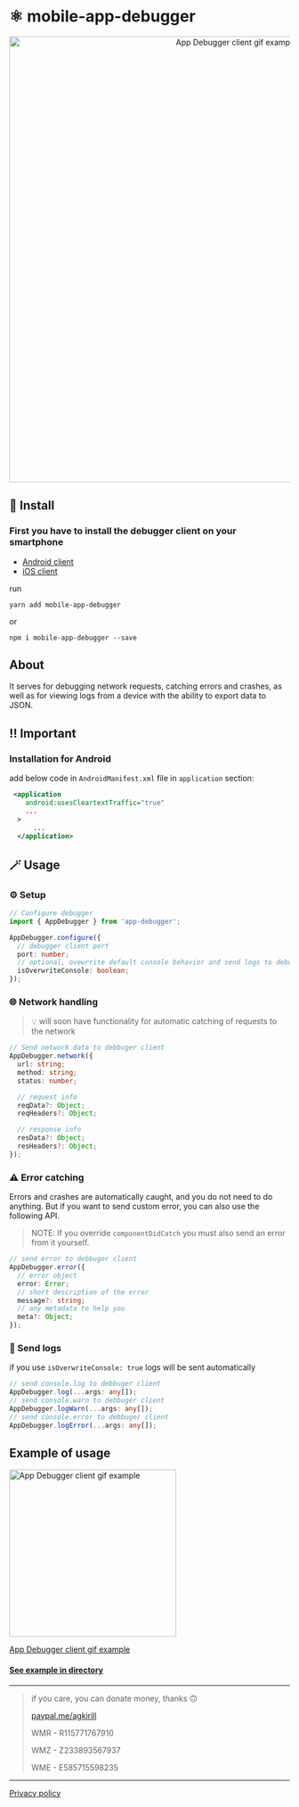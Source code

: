 # ⚛️ mobile-app-debugger

<p align="center">
 <img src="https://i.ibb.co/YPkgszg/cover.png" alt="App Debugger client gif example" width="800">
</p>

## 🚀 Install

### First you have to install the debugger client on your smartphone

- [Android client](https://play.google.com/store/apps/details?id=ru.kirillag.mobileappdebugger)
- [iOS client](https://apps.apple.com/us/app/app-debugger/id1605641206)

run

`yarn add mobile-app-debugger`

or

`npm i mobile-app-debugger --save`

## About

It serves for debugging network requests, catching errors and crashes, as well as for viewing logs from a device with the ability to export data to JSON.

## ‼️ Important
### Installation for Android

add below code in `AndroidManifest.xml` file in `application` section:

```XML
 <application
    android:usesCleartextTraffic="true"
    ...
  >
      ...
  </application>
```

## 🪄 Usage

### ⚙️ Setup
```typescript
// Configure debugger
import { AppDebugger } from 'app-debugger';

AppDebugger.configure({
  // debugger client port
  port: number;
  // optional, ovewrrite default console behavior and send logs to debugger client
  isOverwriteConsole: boolean;
});
```

### 🌐 Network handling

> 💡 will soon have functionality for automatic catching of requests to the network

```typescript
// Send network data to debbuger client
AppDebugger.network({
  url: string;
  method: string;
  status: number;

  // request info
  reqData?: Object;
  reqHeaders?: Object;

  // response info
  resData?: Object;
  resHeaders?: Object;
});
```

### ⚠️ Error catching
Errors and crashes are automatically caught, and you do not need to do anything. But if you want to send custom error, you can also use the following API.

> NOTE: If you override `componentDidCatch` you must also send an error from it yourself.

```typescript
// send error to debbuger client
AppDebugger.error({
  // error object
  error: Error;
  // short description of the error
  message?: string;
  // any metadata to help you
  meta?: Object;
});
```

### 💬 Send logs

if you use `isOverwriteConsole: true` logs will be sent automatically

```typescript
// send console.log to debbuger client
AppDebugger.log(...args: any[]);
// send console.warn to debbuger client
AppDebugger.logWarn(...args: any[]);
// send console.error to debbuger client
AppDebugger.logError(...args: any[]);
```

## Example of usage
  <p>
    <img src="example/img/example-1.gif" alt="App Debugger client gif example" width="300">
  </p>

[App Debugger client gif example](https://giphy.com/gifs/android-ios-react-native-afXhgFXufSlLWf04q4)


#### [See example in directory](https://github.com/iGroza/mobile-app-debugger/tree/master/example/src)

---

> if you care, you can donate money, thanks 🙃
>
> [paypal.me/agkirill](https://paypal.me/agkirill)
>
> WMR - R115771767910
>
> WMZ - Z233893567937
>
> WME - E585715598235
---

[Privacy policy](https://www.termsfeed.com/live/b41d66d1-43ba-48af-88b0-c14ec71bd810)
